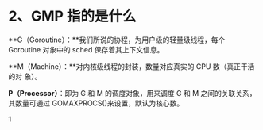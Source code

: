 # 2、GMP 指的是什么
**G（Goroutine）：**我们所说的协程，为用户级的轻量级线程，每个 Goroutine 对象中的 sched 保存着其上下文信息。

**M（Machine）：**对内核级线程的封装，数量对应真实的 CPU 数（真正干活的对 象）。 

**P（Processor）**：即为 G 和 M 的调度对象，用来调度 G 和 M 之间的关联关系， 其数量可通过 GOMAXPROCS()来设置，默认为核心数。

1